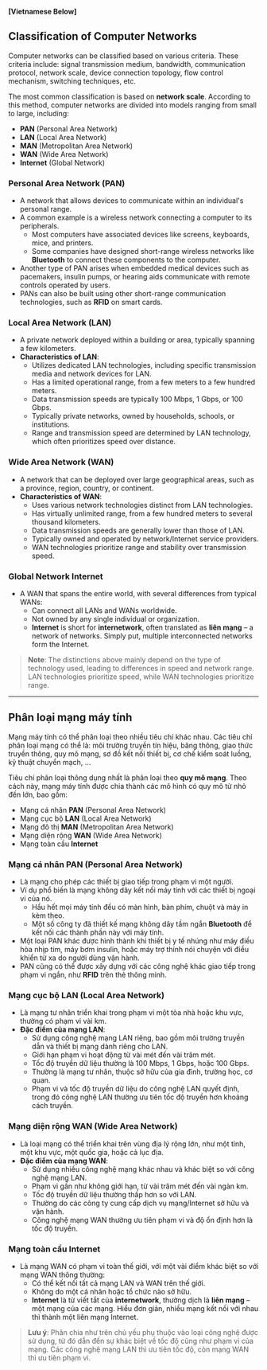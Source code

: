 **[Vietnamese Below]**

## Classification of Computer Networks

Computer networks can be classified based on various criteria. These criteria include: signal transmission medium, bandwidth, communication protocol, network scale, device connection topology, flow control mechanism, switching techniques, etc.

The most common classification is based on **network scale**. According to this method, computer networks are divided into models ranging from small to large, including:
- **PAN** (Personal Area Network)
- **LAN** (Local Area Network)
- **MAN** (Metropolitan Area Network)
- **WAN** (Wide Area Network)
- **Internet** (Global Network)



### Personal Area Network (PAN)
- A network that allows devices to communicate within an individual's personal range.
- A common example is a wireless network connecting a computer to its peripherals.
  - Most computers have associated devices like screens, keyboards, mice, and printers.
  - Some companies have designed short-range wireless networks like **Bluetooth** to connect these components to the computer.
- Another type of PAN arises when embedded medical devices such as pacemakers, insulin pumps, or hearing aids communicate with remote controls operated by users.
- PANs can also be built using other short-range communication technologies, such as **RFID** on smart cards.



### Local Area Network (LAN)
- A private network deployed within a building or area, typically spanning a few kilometers.
- **Characteristics of LAN**:
  - Utilizes dedicated LAN technologies, including specific transmission media and network devices for LAN.
  - Has a limited operational range, from a few meters to a few hundred meters.
  - Data transmission speeds are typically 100 Mbps, 1 Gbps, or 100 Gbps.
  - Typically private networks, owned by households, schools, or institutions.
  - Range and transmission speed are determined by LAN technology, which often prioritizes speed over distance.



### Wide Area Network (WAN)
- A network that can be deployed over large geographical areas, such as a province, region, country, or continent.
- **Characteristics of WAN**:
  - Uses various network technologies distinct from LAN technologies.
  - Has virtually unlimited range, from a few hundred meters to several thousand kilometers.
  - Data transmission speeds are generally lower than those of LAN.
  - Typically owned and operated by network/Internet service providers.
  - WAN technologies prioritize range and stability over transmission speed.



### Global Network Internet
- A WAN that spans the entire world, with several differences from typical WANs:
  - Can connect all LANs and WANs worldwide.
  - Not owned by any single individual or organization.
  - **Internet** is short for **internetwork**, often translated as **liên mạng** – a network of networks. Simply put, multiple interconnected networks form the Internet.



> **Note**: The distinctions above mainly depend on the type of technology used, leading to differences in speed and network range. LAN technologies prioritize speed, while WAN technologies prioritize range.

---

## Phân loại mạng máy tính

Mạng máy tính có thể phân loại theo nhiều tiêu chí khác nhau. Các tiêu chí phân loại mạng có thể là: môi trường truyền tín hiệu, băng thông, giao thức truyền thông, quy mô mạng, sơ đồ kết nối thiết bị, cơ chế kiểm soát luồng, kỹ thuật chuyển mạch, …

Tiêu chí phân loại thông dụng nhất là phân loại theo **quy mô mạng**. Theo cách này, mạng máy tính được chia thành các mô hình có quy mô từ nhỏ đến lớn, bao gồm:
- Mạng cá nhân **PAN** (Personal Area Network)
- Mạng cục bộ **LAN** (Local Area Network)
- Mạng đô thị **MAN** (Metropolitan Area Network)
- Mạng diện rộng **WAN** (Wide Area Network)
- Mạng toàn cầu **Internet**



### Mạng cá nhân PAN (Personal Area Network)
- Là mạng cho phép các thiết bị giao tiếp trong phạm vi một người.
- Ví dụ phổ biến là mạng không dây kết nối máy tính với các thiết bị ngoại vi của nó.
  - Hầu hết mọi máy tính đều có màn hình, bàn phím, chuột và máy in kèm theo.
  - Một số công ty đã thiết kế mạng không dây tầm ngắn **Bluetooth** để kết nối các thành phần này với máy tính.
- Một loại PAN khác được hình thành khi thiết bị y tế nhúng như máy điều hòa nhịp tim, máy bơm insulin, hoặc máy trợ thính nói chuyện với điều khiển từ xa do người dùng vận hành.
- PAN cũng có thể được xây dựng với các công nghệ khác giao tiếp trong phạm vi ngắn, như **RFID** trên thẻ thông minh.



### Mạng cục bộ LAN (Local Area Network)
- Là mạng tư nhân triển khai trong phạm vi một tòa nhà hoặc khu vực, thường có phạm vi vài km.
- **Đặc điểm của mạng LAN**:
  - Sử dụng công nghệ mạng LAN riêng, bao gồm môi trường truyền dẫn và thiết bị mạng dành riêng cho LAN.
  - Giới hạn phạm vi hoạt động từ vài mét đến vài trăm mét.
  - Tốc độ truyền dữ liệu thường là 100 Mbps, 1 Gbps, hoặc 100 Gbps.
  - Thường là mạng tư nhân, thuộc sở hữu của gia đình, trường học, cơ quan.
  - Phạm vi và tốc độ truyền dữ liệu do công nghệ LAN quyết định, trong đó công nghệ LAN thường ưu tiên tốc độ truyền hơn khoảng cách truyền.



### Mạng diện rộng WAN (Wide Area Network)
- Là loại mạng có thể triển khai trên vùng địa lý rộng lớn, như một tỉnh, một khu vực, một quốc gia, hoặc cả lục địa.
- **Đặc điểm của mạng WAN**:
  - Sử dụng nhiều công nghệ mạng khác nhau và khác biệt so với công nghệ mạng LAN.
  - Phạm vi gần như không giới hạn, từ vài trăm mét đến vài ngàn km.
  - Tốc độ truyền dữ liệu thường thấp hơn so với LAN.
  - Thường do các công ty cung cấp dịch vụ mạng/Internet sở hữu và vận hành.
  - Công nghệ mạng WAN thường ưu tiên phạm vi và độ ổn định hơn là tốc độ truyền.



### Mạng toàn cầu Internet
- Là mạng WAN có phạm vi toàn thế giới, với một vài điểm khác biệt so với mạng WAN thông thường:
  - Có thể kết nối tất cả mạng LAN và WAN trên thế giới.
  - Không do một cá nhân hoặc tổ chức nào sở hữu.
  - **Internet** là từ viết tắt của **internetwork**, thường dịch là **liên mạng** – một mạng của các mạng. Hiểu đơn giản, nhiều mạng kết nối với nhau thì thành một liên mạng Internet.



> **Lưu ý**: Phân chia như trên chủ yếu phụ thuộc vào loại công nghệ được sử dụng, từ đó dẫn đến sự khác biệt về tốc độ cũng như phạm vi của mạng. Các công nghệ mạng LAN thì ưu tiên tốc độ, còn mạng WAN thì ưu tiên phạm vi.
